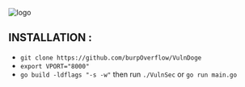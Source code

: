 ![logo](https://github.com/burpOverflow/VulnDoge/blob/master/media/logo.png)


## INSTALLATION :
* `git clone https://github.com/burpOverflow/VulnDoge`
* `export VPORT="8000"`
* `go build -ldflags "-s -w"` then run `./VulnSec` or `go run main.go`


